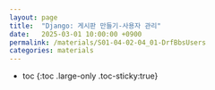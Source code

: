 ```yaml
---
layout: page
title:  "Django: 게시판 만들기-사용자 관리"
date:   2025-03-01 10:00:00 +0900
permalink: /materials/S01-04-02-04_01-DrfBbsUsers
categories: materials
---
```

* toc
{:toc .large-only .toc-sticky:true}
